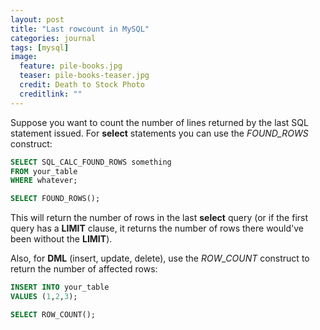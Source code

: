 ```yaml
---
layout: post
title: "Last rowcount in MySQL"
categories: journal
tags: [mysql]
image:
  feature: pile-books.jpg
  teaser: pile-books-teaser.jpg
  credit: Death to Stock Photo
  creditlink: ""
---
```

Suppose you want to count the number of lines returned by the last SQL statement issued.
For **select** statements you can use the *FOUND_ROWS* construct:

``` SQL
SELECT SQL_CALC_FOUND_ROWS something
FROM your_table
WHERE whatever;

SELECT FOUND_ROWS();
```

This will return the number of rows in the last **select** query (or if the first query has a **LIMIT** clause, it returns the number of rows there would've been without the **LIMIT**).

Also, for **DML** (insert, update, delete), use the *ROW_COUNT* construct to return the number of affected rows:

``` SQL
INSERT INTO your_table
VALUES (1,2,3);

SELECT ROW_COUNT();
```
